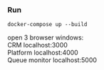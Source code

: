 ### Run
`docker-compose up --build`

open 3 browser windows:  
CRM localhost:3000  
Platform localhost:4000  
Queue monitor localhost:5000

